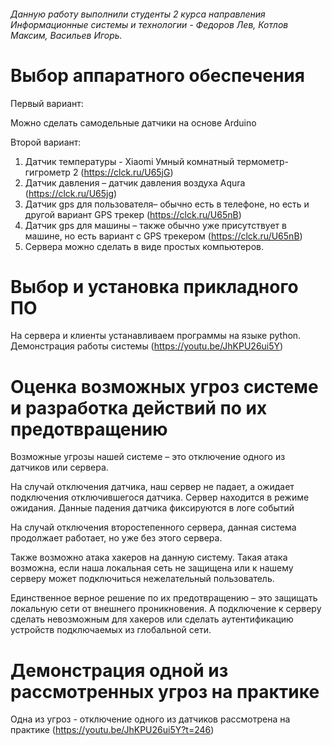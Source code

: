 ###### Данную работу выполнили студенты 2 курса направления Информационные системы и технологии - Федоров Лев, Котлов Максим, Васильев Игорь. ######

# Выбор аппаратного обеспечения #

Первый вариант:

Можно сделать самодельные датчики на основе Arduino

Второй вариант:
1.	Датчик температуры - Xiaomi Умный комнатный термометр-гигрометр 2 (https://clck.ru/U65jG)
2.	Датчик давления –  датчик давления воздуха Aqura (https://clck.ru/U65jg)
3.	Датчик gps для пользователя– обычно есть в телефоне, но есть и другой вариант GPS трекер (https://clck.ru/U65nB)  
4.	Датчик gps для машины – также обычно уже присутствует в машине, но есть вариант с GPS трекером (https://clck.ru/U65nB)
5.	Сервера можно сделать в виде простых компьютеров.  



# Выбор и установка прикладного ПО #

На сервера и клиенты устанавливаем программы на языке python. Демонстрация работы системы (https://youtu.be/JhKPU26ui5Y)



# Оценка возможных угроз системе и разработка действий по их предотвращению #

Возможные угрозы нашей системе – это отключение одного из датчиков или сервера. 

На случай отключения датчика, наш сервер не падает, а ожидает подключения отключившегося датчика. Сервер находится в режиме ожидания. Данные падения датчика фиксируются в логе событий

На случай отключения второстепенного сервера, данная система продолжает работает, но уже без этого сервера. 

Также возможно атака хакеров на данную систему. Такая атака возможна, если наша локальная сеть не защищена или к нашему серверу может подключиться нежелательный пользователь. 

Единственное верное решение по их предотвращению – это защищать локальную сети от внешнего проникновения. 
А подключение к серверу сделать невозможным для хакеров или сделать аутентификацию устройств подключаемых из глобальной сети. 



# Демонстрация одной из рассмотренных угроз на практике #

Одна из угроз - отключение одного из датчиков рассмотрена на практике (https://youtu.be/JhKPU26ui5Y?t=246)
